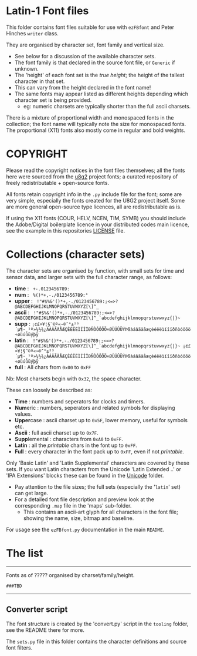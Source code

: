 # Latin-1 Font files

This folder contains font files suitable for use with `ezFBfont` and Peter Hinches `writer` class.

They are organised by character set, font family and vertical size.
* See below for a discussion of the available character sets.
* The font family is that declared in the source font file, or `Generic` if unknown.
* The 'height' of each font set is the *true height*; the height of the tallest character in that set.
* This can vary from the height declared in the font name!
* The same fonts may appear listed as different heights depending which character set is being provided.
  * eg: numeric charsets are typically shorter than the full ascii charsets.

There is a mixture of proportional width and monospaced fonts in the collection; the font name will typically note the size for monospaced fonts. The proportional (X11) fonts also mostly come in regular and bold weights.

# COPYRIGHT
Please read the copyright notices in the font files themselves; all the fonts here were sourced from the [u8g2](https://github.com/olikraus/u8g2/blob/master/LICENSE) project fonts; a curated repository of freely redistributable + open-source fonts.

All fonts retain copyright info in the `.py` include file for the font; some are very simple, especially the fonts created for the U8G2 project itself. Some are more general open-source type licences, all are redistributable as is.

If using the X11 fonts (COUR, HELV, NCEN, TIM, SYMB) you should include the Adobe/Digital boilerplate licence in your distributed codes main licence, see the example in this repositories [LICENSE](/LICENSE) file.

# Collections (character sets)

The character sets are organised by function, with small sets for time and sensor data, and larger sets with the full character range, as follows:

* **time** : ``` +-.0123456789:```
* **num** : ``` %()*+,-./0123456789:°```
* **upper** : ``` !"#$%&'()*+,-./0123456789:;<=>?@ABCDEFGHIJKLMNOPQRSTUVWXYZ[\]^_```
* **ascii** : ``` !"#$%&'()*+,-./0123456789:;<=>?@ABCDEFGHIJKLMNOPQRSTUVWXYZ[\]^_`abcdefghijklmnopqrstuvwxyz{|}~```
* **supp** : ```¡¢£¤¥¦§¨©ª«¬­®¯°±²³´µ¶·¸¹º»¼½¾¿ÀÁÂÃÄÅÆÇÈÉÊËÌÍÎÏÐÑÒÓÔÕÖ×ØÙÚÛÜÝÞßàáâãäåæçèéêëìíîïðñòóôõö÷øùúûüýþÿ```
* **latin** : ``` !"#$%&'()*+,-./0123456789:;<=>?@ABCDEFGHIJKLMNOPQRSTUVWXYZ[\]^_`abcdefghijklmnopqrstuvwxyz{|}~ ¡¢£¤¥¦§¨©ª«¬­®¯°±²³´µ¶·¸¹º»¼½¾¿ÀÁÂÃÄÅÆÇÈÉÊËÌÍÎÏÐÑÒÓÔÕÖ×ØÙÚÛÜÝÞßàáâãäåæçèéêëìíîïðñòóôõö÷øùúûüýþÿ```
* **full** : All chars from `0x00` to `0xFF`

Nb: Most charsets begin with `0x32`, the space character.

These can loosely be described as:
* **Time** : numbers and seperators for clocks and timers.
* **Num**eric : numbers, seperators and related symbols for displaying values.
* **Upper**case : ascii charset up to `0x5F`, lower memory, useful for symbols etc.
* **Ascii** : full ascii charset up to `0x7F`.
* **Supp**lemental : characters from `0xA0` to `0xFF`.
* **Latin** : all the *printable* chars in the font up to `0xFF`.
* **Full** : every character in the font pack up to `0xFF`, even if not *printable*.

Only 'Basic Latin' and 'Latin Supplemental' characters are covered by these sets. If you want Latin characters from the Unicode 'Latin Extended ..' or 'IPA Extensions' blocks these can be found in the [Unicode](/Unicode) folder.

* Pay attention to the file sizes; the full sets (especially the '`latin`' set) can get large.
* For a detailed font file description and preview look at the corresponding `.map` file in the 'maps' sub-folder.
  * This contains an ascii-art glyph for all characters in the font file; showing the name, size, bitmap and baseline.

For usage see the `ezFBfont.py` documentation in the main `README`.

# The list

----------------------

Fonts as of ????? organised by charset/family/height.
```
###TBD
```

---------------------

## Converter script
The font structure is created by the 'convert.py' script in the `tooling` folder, see the README there for more.

The `sets.py` file in this folder contains the character definitions and source font filters.
